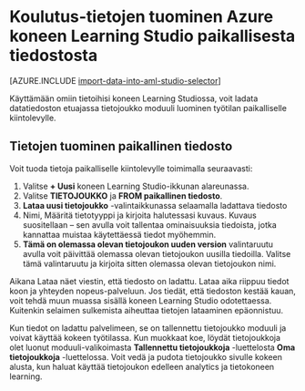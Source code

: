<properties
    pageTitle="Tietojen tuominen koneen Learning Studio paikallisesta tiedostosta | Microsoft Azure"
    description="Voit tuoda paikallisen tiedoston koulutus tietojen Azure koneen Learning Studio."
    keywords="tuominen tietojen, tietojen muoto, tietotyyppejä, tietolähteitä, koulutus tiedot"
    services="machine-learning"
    documentationCenter=""
    authors="garyericson"
    manager="jhubbard"
    editor="cgronlun"/>

<tags
    ms.service="machine-learning"
    ms.workload="data-services"
    ms.tgt_pltfrm="na"
    ms.devlang="na"
    ms.topic="article"
    ms.date="09/16/2016"
    ms.author="garye;bradsev" />


# <a name="import-your-training-data-into-azure-machine-learning-studio-from-a-local-file"></a>Koulutus-tietojen tuominen Azure koneen Learning Studio paikallisesta tiedostosta

[AZURE.INCLUDE [import-data-into-aml-studio-selector](../../includes/machine-learning-import-data-into-aml-studio.md)]


Käyttämään omiin tietoihisi koneen Learning Studiossa, voit ladata datatiedoston etuajassa tietojoukko moduuli luominen työtilan paikalliselle kiintolevylle. 


## <a name="import-data-from-a-local-file"></a>Tietojen tuominen paikallinen tiedosto

Voit tuoda tietoja paikalliselle kiintolevylle toimimalla seuraavasti:

1. Valitse **+ Uusi** koneen Learning Studio-ikkunan alareunassa.
2. Valitse **TIETOJOUKKO** ja **FROM paikallinen tiedosto**.
3. **Lataa uusi tietojoukko** -valintaikkunassa selaamalla ladattava tiedosto
4. Nimi, Määritä tietotyyppi ja kirjoita halutessasi kuvaus. Kuvaus suositellaan – sen avulla voit tallentaa ominaisuuksia tiedoista, jotka kannattaa muistaa käytettäessä tiedot myöhemmin.
5. **Tämä on olemassa olevan tietojoukon uuden version** valintaruutu avulla voit päivittää olemassa olevan tietojoukon uusilla tiedoilla. Valitse tämä valintaruutu ja kirjoita sitten olemassa olevan tietojoukon nimi.

Aikana Lataa näet viestin, että tiedosto on ladattu. Lataa aika riippuu tiedot koon ja yhteyden nopeus-palveluun.
Jos tiedät, että tiedoston kestää kauan, voit tehdä muun muassa sisällä koneen Learning Studio odotettaessa. Kuitenkin selaimen sulkemista aiheuttaa tietojen lataaminen epäonnistuu.

Kun tiedot on ladattu palvelimeen, se on tallennettu tietojoukko moduuli ja voivat käyttää kokeen työtilassa.
Kun muokkaat koe, löydät tietojoukkoja olet luonut moduuli-valikoimasta **Tallennettu tietojoukkoja** -luettelosta **Oma tietojoukkoja** -luettelossa. Voit vedä ja pudota tietojoukko sivulle kokeen alusta, kun haluat käyttää tietojoukon edelleen analytics ja tietokoneen learning.



